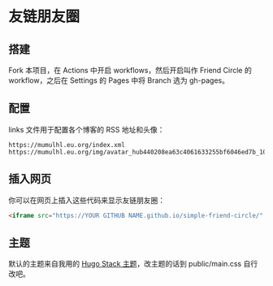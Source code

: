 # 友链朋友圈

## 搭建

Fork 本项目，在 Actions 中开启 workflows，然后开启叫作 Friend Circle 的 workflow，之后在 Settings 的 Pages 中将 Branch 选为 gh-pages。

## 配置

links 文件用于配置各个博客的 RSS 地址和头像：

```
https://mumulhl.eu.org/index.xml https://mumulhl.eu.org/img/avatar_hub440208ea63c4061633255bf6046ed7b_104338_300x0_resize_q75_h2_box_2.webp
```

## 插入网页

你可以在网页上插入这些代码来显示友链朋友圈：

```html
<iframe src="https://YOUR GITHUB NAME.github.io/simple-friend-circle/" width="100%" height="400rem" style="border:none;"></iframe>
```

## 主题

默认的主题来自我用的 [Hugo Stack 主题](https://stack.jimmycai.com)，改主题的话到 public/main.css 自行改吧。
